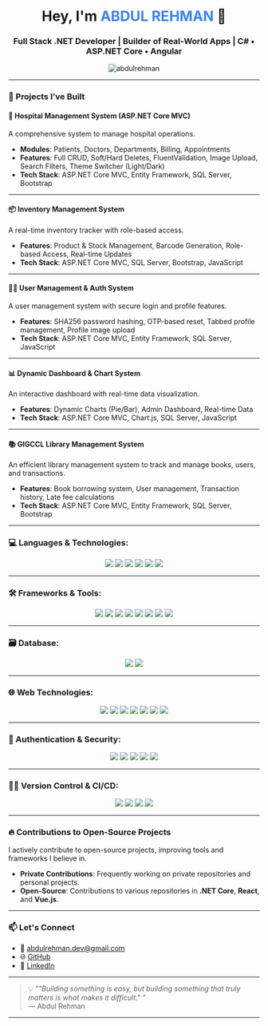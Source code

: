 <h1 align="center">Hey, I'm <span style="color:#3b82f6;">ABDUL REHMAN</span> 👋</h1>
<h3 align="center">Full Stack .NET Developer | Builder of Real-World Apps | C# • ASP.NET Core • Angular</h3>

<p align="center">
  <img src="https://komarev.com/ghpvc/?username=abdulrehman&label=Profile%20views&color=blue" alt="abdulrehman" />
</p>

---

### 🚀 Projects I’ve Built

#### 🏥 **Hospital Management System (ASP.NET Core MVC)**  
A comprehensive system to manage hospital operations.  
- **Modules**: Patients, Doctors, Departments, Billing, Appointments
- **Features**: Full CRUD, Soft/Hard Deletes, FluentValidation, Image Upload, Search Filters, Theme Switcher (Light/Dark)
- **Tech Stack**: ASP.NET Core MVC, Entity Framework, SQL Server, Bootstrap

---

#### 📦 **Inventory Management System**  
A real-time inventory tracker with role-based access.  
- **Features**: Product & Stock Management, Barcode Generation, Role-based Access, Real-time Updates
- **Tech Stack**: ASP.NET Core MVC, SQL Server, Bootstrap, JavaScript

---

#### 👨‍💻 **User Management & Auth System**  
A user management system with secure login and profile features.  
- **Features**: SHA256 password hashing, OTP-based reset, Tabbed profile management, Profile image upload
- **Tech Stack**: ASP.NET Core MVC, Entity Framework, SQL Server, JavaScript

---

#### 📊 **Dynamic Dashboard & Chart System**  
An interactive dashboard with real-time data visualization.  
- **Features**: Dynamic Charts (Pie/Bar), Admin Dashboard, Real-time Data
- **Tech Stack**: ASP.NET Core MVC, Chart.js, SQL Server, JavaScript

---

#### 📚 **GIGCCL Library Management System**  
An efficient library management system to track and manage books, users, and transactions.  
- **Features**: Book borrowing system, User management, Transaction history, Late fee calculations
- **Tech Stack**: ASP.NET Core MVC, Entity Framework, SQL Server, Bootstrap

---

### 💻 Languages & Technologies:

<p align="center">
  <img src="https://img.shields.io/badge/C%23-239120?style=for-the-badge&logo=c-sharp&logoColor=white" />
  <img src="https://img.shields.io/badge/JavaScript-F7DF1E?style=for-the-badge&logo=javascript&logoColor=black" />
  <img src="https://img.shields.io/badge/SQL-003B57?style=for-the-badge&logo=Microsoft%20SQL%20Server&logoColor=white" />
  <img src="https://img.shields.io/badge/HTML5-E34F26?style=for-the-badge&logo=html5&logoColor=white" />
  <img src="https://img.shields.io/badge/CSS3-1572B6?style=for-the-badge&logo=css3&logoColor=white" />
  <img src="https://img.shields.io/badge/PHP-777BB4?style=for-the-badge&logo=php&logoColor=white" />
</p>

---

### 🛠️ Frameworks & Tools:

<p align="center">
  <img src="https://img.shields.io/badge/ASP.NET_Core_MVC-512BD4?style=for-the-badge&logo=dotnet&logoColor=white" />
  <img src="https://img.shields.io/badge/Entity_Framework-512BD4?style=for-the-badge&logo=dotnet&logoColor=white" />
  <img src="https://img.shields.io/badge/Angular-DD0031?style=for-the-badge&logo=angular&logoColor=white" />
  <img src="https://img.shields.io/badge/FluentValidation-512BD4?style=for-the-badge&logo=dotnet&logoColor=white" />
  <img src="https://img.shields.io/badge/JWT_Auth-000000?style=for-the-badge&logo=jsonwebtokens&logoColor=white" />
  <img src="https://img.shields.io/badge/Bootstrap-7952B3?style=for-the-badge&logo=bootstrap&logoColor=white" />
  <img src="https://img.shields.io/badge/Chart.js-FF6384?style=for-the-badge&logo=chartdotjs&logoColor=white" />
  <img src="https://img.shields.io/badge/jQuery-0769AD?style=for-the-badge&logo=jquery&logoColor=white" />
</p>

---

### 🗃️ Database:

<p align="center">
  <img src="https://img.shields.io/badge/SQL_Server-CC2927?style=for-the-badge&logo=microsoftsqlserver&logoColor=white" />
  <img src="https://img.shields.io/badge/MySQL-4479A1?style=for-the-badge&logo=mysql&logoColor=white" />
</p>

---

### 🌐 Web Technologies:

<p align="center">
  <img src="https://img.shields.io/badge/HTML5-E34F26?style=for-the-badge&logo=html5&logoColor=white" />
  <img src="https://img.shields.io/badge/CSS3-1572B6?style=for-the-badge&logo=css3&logoColor=white" />
  <img src="https://img.shields.io/badge/JavaScript_ES6+-F7DF1E?style=for-the-badge&logo=javascript&logoColor=black" />
  <img src="https://img.shields.io/badge/AJAX-4A90E2?style=for-the-badge&logo=ajax&logoColor=white" />
  <img src="https://img.shields.io/badge/jQuery-0769AD?style=for-the-badge&logo=jquery&logoColor=white" />
  <img src="https://img.shields.io/badge/Responsive_Design-0A66C2?style=for-the-badge&logo=responsive-design&logoColor=white" />
  <img src="https://img.shields.io/badge/Cross_Browser-333333?style=for-the-badge&logo=googlechrome&logoColor=white" />
</p>

---

### 🔐 Authentication & Security:

<p align="center">
  <img src="https://img.shields.io/badge/SHA256_Hashing-000000?style=for-the-badge&logo=hashnode&logoColor=white" />
  <img src="https://img.shields.io/badge/JWT_Auth-000000?style=for-the-badge&logo=jsonwebtokens&logoColor=white" />
  <img src="https://img.shields.io/badge/OAuth-000000?style=for-the-badge&logo=oauth&logoColor=white" />
  <img src="https://img.shields.io/badge/Session_Cookies-000000?style=for-the-badge&logo=cookiecutter&logoColor=white" />
  <img src="https://img.shields.io/badge/OTP_Verification-000000?style=for-the-badge&logo=auth0&logoColor=white" />
</p>

---

### 🧑‍💻 Version Control & CI/CD:

<p align="center">
  <img src="https://img.shields.io/badge/Git-F05032?style=for-the-badge&logo=git&logoColor=white" />
  <img src="https://img.shields.io/badge/GitHub-181717?style=for-the-badge&logo=github&logoColor=white" />
  <img src="https://img.shields.io/badge/GitLab-FC6D26?style=for-the-badge&logo=gitlab&logoColor=white" />
  <img src="https://img.shields.io/badge/CI/CD-0A66C2?style=for-the-badge&logo=githubactions&logoColor=white" />
</p>


---

### 🔥 Contributions to Open-Source Projects

I actively contribute to open-source projects, improving tools and frameworks I believe in.

- **Private Contributions**: Frequently working on private repositories and personal projects.
- **Open-Source**: Contributions to various repositories in **.NET Core**, **React**, and **Vue.js**.

---

### 📫 Let's Connect

- 📧 [abdulrehman.dev@gmail.com](mailto:abdulrehman0317411@gmail.com)
- 🌐 [GitHub](https://github.com/AbdulRehmanDotNet)
- 💼 [LinkedIn](https://www.linkedin.com/in/abdul-rehman-22a4491a5/)

---

> 💡 *“"Building something is easy, but building something that truly matters is what makes it difficult."
”*  
> — Abdul Rehman

---



